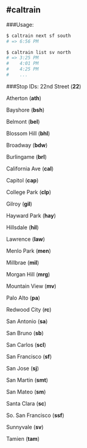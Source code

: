 #caltrain
---
###Usage:
```bash
$ caltrain next sf south
# => 6:56 PM

$ caltrain list sv north
# => 3:25 PM
#    4:01 PM
#    4:25 PM
#    ...
```
###Stop IDs:
22nd Street (**22**)
 
Atherton (**ath**)
 
Bayshore (**bsh**)
 
Belmont (**bel**)
 
Blossom Hill (**bhl**)
 
Broadway (**bdw**)
 
Burlingame (**brl**)
 
California Ave (**cal**)
 
Capitol (**cap**)
 
College Park (**clp**)
 
Gilroy (**gil**)
 
Hayward Park (**hay**)
 
Hillsdale (**hil**)
 
Lawrence (**law**)
 
Menlo Park (**men**)
 
Millbrae (**mil**)
 
Morgan Hill (**mrg**)
 
Mountain View (**mv**)
 
Palo Alto (**pa**)
 
Redwood City (**rc**)
 
San Antonio (**sa**)
 
San Bruno (**sb**)
 
San Carlos (**scl**)
 
San Francisco (**sf**)
 
San Jose (**sj**)
 
San Martin (**smt**)
 
San Mateo (**sm**)
 
Santa Clara (**sc**)
 
So. San Francisco (**ssf**)
 
Sunnyvale (**sv**)
 
Tamien (**tam**)
